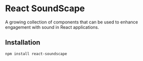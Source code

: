 # React SoundScape

A growing collection of components that can be used to enhance engagement with sound in React applications.

## Installation

```bash
npm install react-soundscape
```
